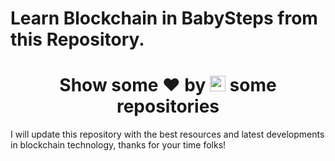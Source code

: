 # Learn Blockchain in BabySteps from this Repository.

<h1 align="center">Show some ❤ by <img src="https://imgur.com/o7ncZFp.jpg" height=25px width=25px> some repositories</h1>

I will update this repository with the best resources and latest developments in blockchain technology, thanks for your time folks!